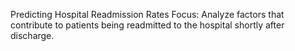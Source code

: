 Predicting Hospital Readmission Rates
Focus: Analyze factors that contribute to patients being readmitted to the hospital shortly after discharge.
